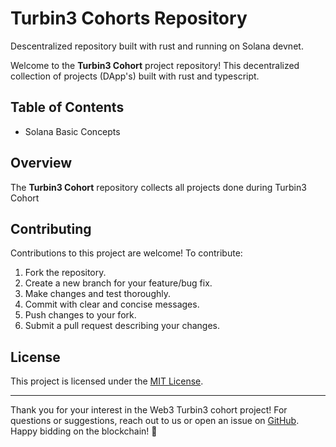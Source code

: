 # Turbin3 Cohorts Repository

Descentralized repository built with rust and running on Solana devnet. 



Welcome to the **Turbin3 Cohort** project repository! This decentralized collection of projects (DApp's) built with rust and typescript.

## Table of Contents

- Solana Basic Concepts

## Overview

The **Turbin3 Cohort** repository collects all projects done during Turbin3 Cohort

## Contributing

Contributions to this project are welcome! To contribute:

1. Fork the repository.
2. Create a new branch for your feature/bug fix.
3. Make changes and test thoroughly.
4. Commit with clear and concise messages.
5. Push changes to your fork.
6. Submit a pull request describing your changes.


## License

This project is licensed under the [MIT License](LICENSE).

---

Thank you for your interest in the Web3 Turbin3 cohort project! For questions or suggestions, reach out to us or open an issue on [GitHub](https://github.com/fraanfx/Q4_Sol_fraanfx). Happy bidding on the blockchain! 🚀